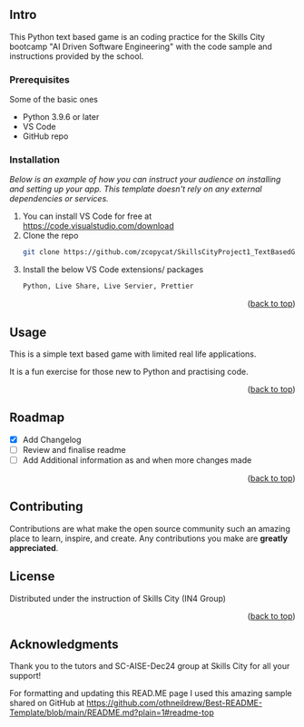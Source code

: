 <!-- READ.ME page sample from  -->
## Intro

This Python text based game is an coding practice for the Skills City bootcamp "AI Driven Software Engineering" with the code sample and instructions provided by the school.

### Prerequisites

Some of the basic ones 
* Python 3.9.6 or later 
* VS Code
* GitHub repo

### Installation

_Below is an example of how you can instruct your audience on installing and setting up your app. This template doesn't rely on any external dependencies or services._

1. You can install VS Code for free at https://code.visualstudio.com/download
2. Clone the repo
   ```sh
   git clone https://github.com/zcopycat/SkillsCityProject1_TextBasedGame.git
   ```
3. Install the below VS Code extensions/ packages
   ```sh
   Python, Live Share, Live Servier, Prettier

<p align="right">(<a href="#readme-top">back to top</a>)</p>



<!-- USAGE EXAMPLES -->
## Usage

This is a simple text based game with limited real life applications. 

It is a fun exercise for those new to Python and practising code.

<p align="right">(<a href="#readme-top">back to top</a>)</p>



<!-- ROADMAP -->
## Roadmap

- [x] Add Changelog
- [ ] Review and finalise readme 
- [ ] Add Additional information as and when more changes made 

<p align="right">(<a href="#readme-top">back to top</a>)</p>

<!-- CONTRIBUTING -->
## Contributing

Contributions are what make the open source community such an amazing place to learn, inspire, and create. Any contributions you make are **greatly appreciated**.

<!-- LICENSE -->
## License

Distributed under the instruction of Skills City (IN4 Group)
<p align="right">(<a href="#readme-top">back to top</a>)</p>


<!-- ACKNOWLEDGMENTS -->
## Acknowledgments

Thank you to the tutors and SC-AISE-Dec24 group at Skills City for all your support! 

For formatting and updating this READ.ME page I used this amazing sample shared on GitHub at https://github.com/othneildrew/Best-README-Template/blob/main/README.md?plain=1#readme-top
